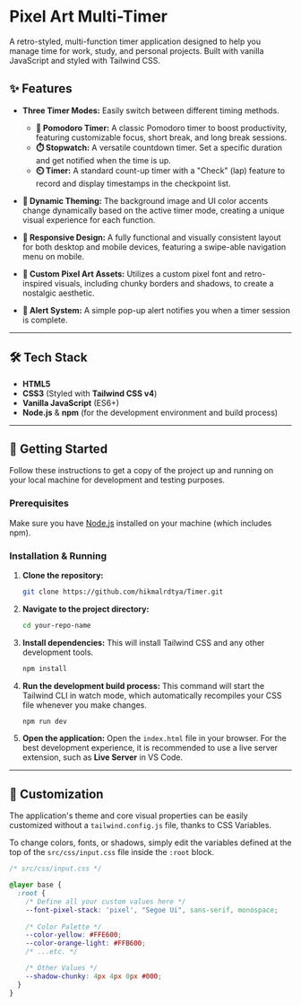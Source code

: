 # Pixel Art Multi-Timer

A retro-styled, multi-function timer application designed to help you manage time for work, study, and personal projects. Built with vanilla JavaScript and styled with Tailwind CSS.

## ✨ Features

- **Three Timer Modes:** Easily switch between different timing methods.
  - **🍅 Pomodoro Timer:** A classic Pomodoro timer to boost productivity, featuring customizable focus, short break, and long break sessions.
  - **⏱️ Stopwatch:** A versatile countdown timer. Set a specific duration and get notified when the time is up.
  - **⏲️ Timer:** A standard count-up timer with a "Check" (lap) feature to record and display timestamps in the checkpoint list.

- **🎨 Dynamic Theming:** The background image and UI color accents change dynamically based on the active timer mode, creating a unique visual experience for each function.

- **📱 Responsive Design:** A fully functional and visually consistent layout for both desktop and mobile devices, featuring a swipe-able navigation menu on mobile.

- **👾 Custom Pixel Art Assets:** Utilizes a custom pixel font and retro-inspired visuals, including chunky borders and shadows, to create a nostalgic aesthetic.

- **🔔 Alert System:** A simple pop-up alert notifies you when a timer session is complete.

---

## 🛠️ Tech Stack

- **HTML5**
- **CSS3** (Styled with **Tailwind CSS v4**)
- **Vanilla JavaScript** (ES6+)
- **Node.js** & **npm** (for the development environment and build process)

---

## 🚀 Getting Started

Follow these instructions to get a copy of the project up and running on your local machine for development and testing purposes.

### Prerequisites

Make sure you have [Node.js](https://nodejs.org/) installed on your machine (which includes npm).

### Installation & Running

1.  **Clone the repository:**
    ```bash
    git clone https://github.com/hikmalrdtya/Timer.git
    ```

2.  **Navigate to the project directory:**
    ```bash
    cd your-repo-name
    ```

3.  **Install dependencies:**
    This will install Tailwind CSS and any other development tools.
    ```bash
    npm install
    ```

4.  **Run the development build process:**
    This command will start the Tailwind CLI in watch mode, which automatically recompiles your CSS file whenever you make changes.
    ```bash
    npm run dev
    ```

5.  **Open the application:**
    Open the `index.html` file in your browser. For the best development experience, it is recommended to use a live server extension, such as **Live Server** in VS Code.

---

## 🎨 Customization

The application's theme and core visual properties can be easily customized without a `tailwind.config.js` file, thanks to CSS Variables.

To change colors, fonts, or shadows, simply edit the variables defined at the top of the `src/css/input.css` file inside the `:root` block.

```css
/* src/css/input.css */

@layer base {
  :root {
    /* Define all your custom values here */
    --font-pixel-stack: 'pixel', "Segoe Ui", sans-serif, monospace;
    
    /* Color Palette */
    --color-yellow: #FFE600;
    --color-orange-light: #FFB600;
    /* ...etc. */

    /* Other Values */
    --shadow-chunky: 4px 4px 0px #000;
  }
}
